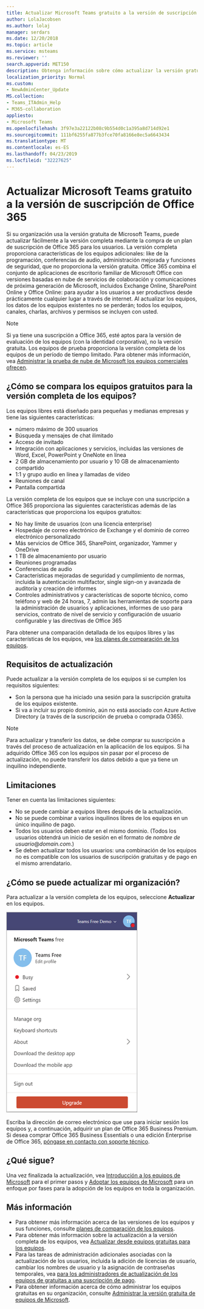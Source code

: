 ```yaml
---
title: Actualizar Microsoft Teams gratuito a la versión de suscripción de Office 365
author: LolaJacobsen
ms.author: lolaj
manager: serdars
ms.date: 12/20/2018
ms.topic: article
ms.service: msteams
ms.reviewer: ''
search.appverid: MET150
description: Obtenga información sobre cómo actualizar la versión gratuita de Microsoft Teams
localization_priority: Normal
ms.custom:
- NewAdminCenter_Update
MS.collection:
- Teams_ITAdmin_Help
- M365-collaboration
appliesto:
- Microsoft Teams
ms.openlocfilehash: 3f97e3a22122b08c9b554d0c1a395a8d714d92e1
ms.sourcegitcommit: 111bf6255fa877b3fce70fa8166e8ec5a6643434
ms.translationtype: MT
ms.contentlocale: es-ES
ms.lasthandoff: 04/23/2019
ms.locfileid: "32227625"
---
```

<a name="upgrade-microsoft-teams-free-to-office-365-subscription-version"></a>Actualizar Microsoft Teams gratuito a la versión de suscripción de Office 365
======================================================

Si su organización usa la versión gratuita de Microsoft Teams, puede actualizar fácilmente a la versión completa mediante la compra de un plan de suscripción de Office 365 para los usuarios. La versión completa proporciona características de los equipos adicionales: like de la programación, conferencias de audio, administración mejorada y funciones de seguridad, que no proporciona la versión gratuita. Office 365 combina el conjunto de aplicaciones de escritorio familiar de Microsoft Office con versiones basadas en nube de servicios de colaboración y comunicaciones de próxima generación de Microsoft, incluidos Exchange Online, SharePoint Online y Office Online: para ayudar a los usuarios a ser productivos desde prácticamente cualquier lugar a través de internet. Al actualizar los equipos, los datos de los equipos existentes no se perderán; todos los equipos, canales, charlas, archivos y permisos se incluyen con usted. 

> [!NOTE]
> Si ya tiene una suscripción a Office 365, esté aptos para la versión de evaluación de los equipos (con la identidad corporativa), no la versión gratuita. Los equipos de prueba proporciona la versión completa de los equipos de un período de tiempo limitado. Para obtener más información, vea [Administrar la prueba de nube de Microsoft los equipos comerciales ofrecen](iw-trial-teams.md).

## <a name="how-does-teams-free-compare-to-the-full-version-of-teams"></a>¿Cómo se compara los equipos gratuitos para la versión completa de los equipos?

Los equipos libres está diseñado para pequeñas y medianas empresas y tiene las siguientes características:

- número máximo de 300 usuarios
- Búsqueda y mensajes de chat ilimitado
- Acceso de invitado
- Integración con aplicaciones y servicios, incluidas las versiones de Word, Excel, PowerPoint y OneNote en línea
- 2 GB de almacenamiento por usuario y 10 GB de almacenamiento compartido
- 1:1 y grupo audio en línea y llamadas de vídeo
- Reuniones de canal
- Pantalla compartida

La versión completa de los equipos que se incluye con una suscripción a Office 365 proporciona las siguientes características además de las características que proporciona los equipos gratuitos:

- No hay límite de usuarios (con una licencia enterprise)
- Hospedaje de correo electrónico de Exchange y el dominio de correo electrónico personalizado
- Más servicios de Office 365, SharePoint, organizador, Yammer y OneDrive
- 1 TB de almacenamiento por usuario
- Reuniones programadas
- Conferencias de audio
- Características mejoradas de seguridad y cumplimiento de normas, incluida la autenticación multifactor, single sign-on y avanzada de auditoría y creación de informes
- Controles administrativos y características de soporte técnico, como teléfono y web de 24 horas, 7, admin las herramientas de soporte para la administración de usuarios y aplicaciones, informes de uso para servicios, contrato de nivel de servicio y configuración de usuario configurable y las directivas de Office 365

Para obtener una comparación detallada de los equipos libres y las características de los equipos, vea [los planes de comparación de los equipos](https://products.office.com/microsoft-teams/free).

## <a name="upgrade-requirements"></a>Requisitos de actualización

Puede actualizar a la versión completa de los equipos si se cumplen los requisitos siguientes:

- Son la persona que ha iniciado una sesión para la suscripción gratuita de los equipos existente.
- Si va a incluir su propio dominio, aún no está asociado con Azure Active Directory (a través de la suscripción de prueba o comprada O365).

> [!NOTE]
> Para actualizar y transferir los datos, se debe comprar su suscripción a través del proceso de actualización en la aplicación de los equipos. Si ha adquirido Office 365 con los equipos sin pasar por el proceso de actualización, no puede transferir los datos debido a que ya tiene un inquilino independiente.

## <a name="limitations"></a>Limitaciones

Tener en cuenta las limitaciones siguientes:

- No se puede cambiar a equipos libres después de la actualización.
- No se puede combinar a varios inquilinos libres de los equipos en un único inquilino de pago.
- Todos los usuarios deben estar en el mismo dominio. (Todos los usuarios obtendrá un inicio de sesión en el formato de *nombre de usuario*@*domain.com*.)
- Se deben actualizar todos los usuarios: una combinación de los equipos no es compatible con los usuarios de suscripción gratuitas y de pago en el mismo arrendatario.

## <a name="how-do-i-upgrade-my-organization"></a>¿Cómo se puede actualizar mi organización?

Para actualizar a la versión completa de los equipos, seleccione **Actualizar** en los equipos.

![botón de actualización de captura de pantalla que muestra](media/teams-freemium-upgrade-image1.png)

Escriba la dirección de correo electrónico que use para iniciar sesión los equipos y, a continuación, adquirir un plan de Office 365 Business Premium. Si desea comprar Office 365 Business Essentials o una edición Enterprise de Office 365, [póngase en contacto con soporte técnico](https://portal.office.com/support/altusupport.aspx?app=teamsfreeupgrade).

## <a name="whats-next"></a>¿Qué sigue?

Una vez finalizada la actualización, vea [Introducción a los equipos de Microsoft](get-started-with-teams-quick-start.md) para el primer pasos y [Adoptar los equipos de Microsoft](adopt-microsoft-teams-landing-page.md) para un enfoque por fases para la adopción de los equipos en toda la organización.

## <a name="more-information"></a>Más información

- Para obtener más información acerca de las versiones de los equipos y sus funciones, consulte [planes de comparación de los equipos](https://products.office.com/microsoft-teams/free).
- Para obtener más información sobre la actualización a la versión completa de los equipos, vea [Actualizar desde equipos gratuitas para los equipos](https://support.office.com/article/Upgrade-from-Teams-free-to-Teams-29475bbd-a34f-4175-9b33-d44430f8ad39).
- Para las tareas de administración adicionales asociadas con la actualización de los usuarios, incluida la adición de licencias de usuario, cambiar los nombres de usuario y la asignación de contraseñas temporales, vea [para los administradores de actualización de los equipos de gratuitas a una suscripción de pago](https://support.office.com/article/for-admins-upgrading-from-teams-free-to-a-paid-subscription-75a95e7f-001e-42d0-a787-ae8b992d5a52).
- Para obtener información acerca de cómo administrar los equipos gratuitas en su organización, consulte [Administrar la versión gratuita de equipos de Microsoft](manage-freemium.md).

